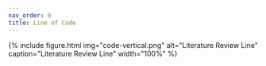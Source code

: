 ```yaml
---
nav_order: 9
title: Line of Code
---
```


{% include figure.html img="code-vertical.png" alt="Literature Review Line" caption="Literature Review Line" width="100%" %}